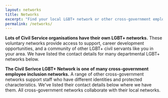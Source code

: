 ```yaml
---
layout: networks
title: Networks
excerpt: "Find your local LGBT+ network or other cross-government employee networks."
permalink: /networks/
---
```


**Lots of Civil Service organisations have their own LGBT+ networks.** These voluntary networks provide access to support, career development opportunities, and a community of other LGBT+ civil servants like you in your area. We have listed the contact details for many departmental LGBT+ networks below.

**The Civil Serivce LGBT+ Network is one of many cross-government employee inclusion networks.** A range of other cross-government networks support staff who have different identities and protected characteristics. We've listed their contact details below where we have them. All cross-government networks collaborate with their local networks.